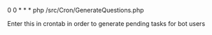 0 0 * * * php /src/Cron/GenerateQuestions.php

Enter this in crontab in order to generate pending tasks for bot users
